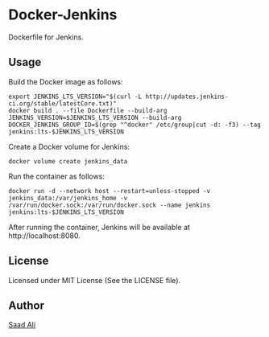 # **Docker-Jenkins**

Dockerfile for Jenkins.

## **Usage**

Build the Docker image as follows:
```console
export JENKINS_LTS_VERSION="$(curl -L http://updates.jenkins-ci.org/stable/latestCore.txt)"
docker build . --file Dockerfile --build-arg JENKINS_VERSION=$JENKINS_LTS_VERSION --build-arg DOCKER_JENKINS_GROUP_ID=$(grep "^docker" /etc/group|cut -d: -f3) --tag jenkins:lts-$JENKINS_LTS_VERSION
```
Create a Docker volume for Jenkins:
```console
docker volume create jenkins_data
```
Run the container as follows:
```console
docker run -d --network host --restart=unless-stopped -v jenkins_data:/var/jenkins_home -v /var/run/docker.sock:/var/run/docker.sock --name jenkins jenkins:lts-$JENKINS_LTS_VERSION
```
After running the container, Jenkins will be available at http://localhost:8080.

## **License**

Licensed under MIT License (See the LICENSE file).

## **Author**

[Saad Ali](https://github.com/nixknight)
